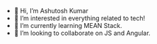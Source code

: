 - 👋 Hi, I’m Ashutosh Kumar
- 👀 I’m interested in everything related to tech!
- 🌱 I’m currently learning MEAN Stack.
- 💞️ I’m looking to collaborate on JS and Angular.


<!---
ashutoshkumarquovantis/ashutoshkumarquovantis is a ✨ special ✨ repository because its `README.md` (this file) appears on your GitHub profile.
You can click the Preview link to take a look at your changes.
--->
